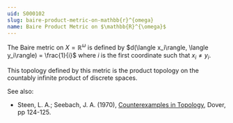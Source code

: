 ```yaml
---
uid: S000102
slug: baire-product-metric-on-mathbb{r}^{omega}
name: Baire Product Metric on $\mathbb{R}^{\omega}$
---
```

The Baire metric on $X = \mathbb{R}^\omega$ is defined by $d(\langle x_i\rangle, \langle y_i\rangle) = \frac{1}{i}$ where $i$ is the first coordinate such that $x_i \neq y_i$.

This topology defined by this metric is the product topology on the countably infinite product of discrete spaces.

See also:

* Steen, L. A.; Seebach, J. A. (1970), [Counterexamples in Topology](http://books.google.com/books/about/Counterexamples_in_Topology.html?id=DkEuGkOtSrUC), Dover, pp 124-125.

